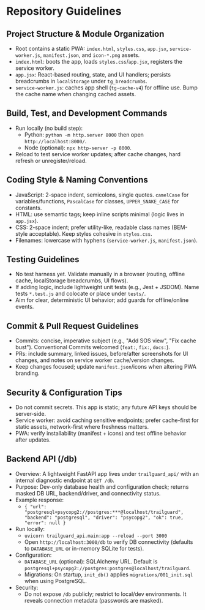 # Repository Guidelines

## Project Structure & Module Organization
- Root contains a static PWA: `index.html`, `styles.css`, `app.jsx`, `service-worker.js`, `manifest.json`, and `icon-*.png` assets.
- `index.html`: boots the app, loads `styles.css`/`app.jsx`, registers the service worker.
- `app.jsx`: React-based routing, state, and UI handlers; persists breadcrumbs in `localStorage` under `tg_breadcrumbs`.
- `service-worker.js`: caches app shell (`tg-cache-v4`) for offline use. Bump the cache name when changing cached assets.

## Build, Test, and Development Commands
- Run locally (no build step):
  - Python: `python -m http.server 8000` then open `http://localhost:8000/`.
  - Node (optional): `npx http-server -p 8000`.
- Reload to test service worker updates; after cache changes, hard refresh or unregister/reload.

## Coding Style & Naming Conventions
- JavaScript: 2-space indent, semicolons, single quotes. `camelCase` for variables/functions, `PascalCase` for classes, `UPPER_SNAKE_CASE` for constants.
- HTML: use semantic tags; keep inline scripts minimal (logic lives in `app.jsx`).
- CSS: 2-space indent; prefer utility-like, readable class names (BEM-style acceptable). Keep styles cohesive in `styles.css`.
- Filenames: lowercase with hyphens (`service-worker.js`, `manifest.json`).

## Testing Guidelines
- No test harness yet. Validate manually in a browser (routing, offline cache, localStorage breadcrumbs, UI flows).
- If adding logic, include lightweight unit tests (e.g., Jest + JSDOM). Name tests `*.test.js` and colocate or place under `tests/`.
- Aim for clear, deterministic UI behavior; add guards for offline/online events.

## Commit & Pull Request Guidelines
- Commits: concise, imperative subject (e.g., "Add SOS view", "Fix cache bust"). Conventional Commits welcomed (`feat:`, `fix:`, `docs:`).
- PRs: include summary, linked issues, before/after screenshots for UI changes, and notes on service worker cache/version changes.
- Keep changes focused; update `manifest.json`/icons when altering PWA branding.

## Security & Configuration Tips
- Do not commit secrets. This app is static; any future API keys should be server-side.
- Service worker: avoid caching sensitive endpoints; prefer cache-first for static assets, network-first where freshness matters.
- PWA: verify installability (manifest + icons) and test offline behavior after updates.

## Backend API (/db)
- Overview: A lightweight FastAPI app lives under `trailguard_api/` with an internal diagnostic endpoint at `GET /db`.
- Purpose: Dev-only database health and configuration check; returns masked DB URL, backend/driver, and connectivity status.
- Example response:
  - `{ "url": "postgresql+psycopg2://postgres:***@localhost/trailguard", "backend": "postgresql", "driver": "psycopg2", "ok": true, "error": null }`
- Run locally:
  - `uvicorn trailguard_api.main:app --reload --port 3000`
  - Open `http://localhost:3000/db` to verify DB connectivity (defaults to `DATABASE_URL` or in-memory SQLite for tests).
- Configuration:
  - `DATABASE_URL` (optional): SQLAlchemy URL. Default is `postgresql+psycopg2://postgres:postgres@localhost/trailguard`.
  - Migrations: On startup, `init_db()` applies `migrations/001_init.sql` when using PostgreSQL.
- Security:
  - Do not expose `/db` publicly; restrict to local/dev environments. It reveals connection metadata (passwords are masked).
